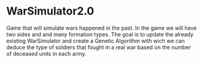 # WarSimulator2.0
Game that will simulate wars happened in the past. In the game we will have two sides and and many formation types. The goal is to update the already existing WarSimulator and
create a Genetic Algorithm with wich we can deduce the type of soldiers that fought in a real war based on the number of deceased units in each army.

